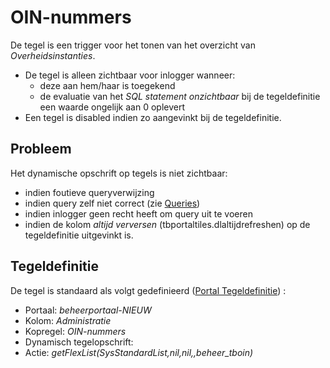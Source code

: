 # OIN-nummers

De tegel is een trigger voor het tonen van het overzicht van *Overheidsinstanties*.

  - De tegel is alleen zichtbaar voor inlogger wanneer:
    - deze aan hem/haar is toegekend
    - de evaluatie van het *SQL statement onzichtbaar* bij de tegeldefinitie een waarde ongelijk aan 0 oplevert
  - Een tegel is disabled indien zo aangevinkt bij de tegeldefinitie.

## Probleem

Het dynamische opschrift op tegels is niet zichtbaar:

  - indien foutieve queryverwijzing
  - indien query zelf niet correct (zie [Queries](/docs/instellen_inrichten/queries.md))
  - indien inlogger geen recht heeft om query uit te voeren
  - indien de kolom *altijd verversen* (tbportaltiles.dlaltijdrefreshen) op de tegeldefinitie uitgevinkt is.

## Tegeldefinitie

De tegel is standaard als volgt gedefinieerd ([Portal Tegeldefinitie](/docs/instellen_inrichten/portaldefinitie/portal_tegel.md)) :

  - Portaal: *beheerportaal-NIEUW*
  - Kolom: *Administratie*
  - Kopregel: *OIN-nummers*
  - Dynamisch tegelopschrift:
  - Actie: *getFlexList(SysStandardList,nil,nil,,beheer_tboin)*


